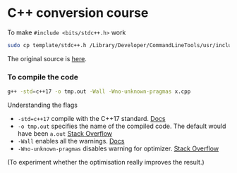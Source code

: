 # C++ conversion course

To make `#include <bits/stdc++.h>` work

```bash
sudo cp template/stdc++.h /Library/Developer/CommandLineTools/usr/include/c++/v1/bits/
```

The original source is [here](https://github.com/gcc-mirror/gcc/blob/master/libstdc%2B%2B-v3/include/precompiled/stdc%2B%2B.h).



### To compile the code

```bash
g++ -std=c++17 -o tmp.out -Wall -Wno-unknown-pragmas x.cpp
```



Understanding the flags

- `-std=c++17`  compile with the C++17 standard. [Docs](https://gcc.gnu.org/projects/cxx-status.html#cxx17)
- `-o tmp.out` specifies the name of the compiled code. The default would have been `a.out` [Stack Overflow](https://askubuntu.com/questions/61408/what-is-a-command-to-compile-and-run-c-programs)
- `-Wall` enables all the warnings. [Docs](https://gcc.gnu.org/onlinedocs/gcc-4.3.2/gcc/Warning-Options.html)
- `-Wno-unknown-pragmas` disables warning for optimizer. [Stack Overflow](https://stackoverflow.com/questions/132667/how-to-disable-pragma-warnings)



(To experiment whether the optimisation really improves the result.)